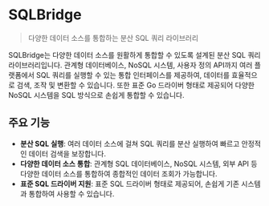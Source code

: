 # SQLBridge

> 다양한 데이터 소스를 통합하는 분산 SQL 쿼리 라이브러리

SQLBridge는 다양한 데이터 소스를 원활하게 통합할 수 있도록 설계된 분산 SQL 쿼리 라이브러리입니다. 관계형 데이터베이스, NoSQL 시스템, 사용자 정의 API까지 여러 플랫폼에서 SQL 쿼리를 실행할 수 있는 통합 인터페이스를 제공하여, 데이터를 효율적으로 검색, 조작 및 변환할 수 있습니다. 또한 표준 Go 드라이버 형태로 제공되어 다양한 NoSQL 시스템을 SQL 방식으로 손쉽게 통합할 수 있습니다.

## 주요 기능

- **분산 SQL 실행**: 여러 데이터 소스에 걸쳐 SQL 쿼리를 분산 실행하여 빠르고 안정적인 데이터 검색을 보장합니다.
- **다양한 데이터 소스 통합**: 관계형 SQL 데이터베이스, NoSQL 시스템, 외부 API 등 다양한 데이터 소스를 통합하여 종합적인 데이터 조회가 가능합니다.
- **표준 SQL 드라이버 지원**: 표준 SQL 드라이버 형태로 제공되어, 손쉽게 기존 시스템과 통합하여 사용할 수 있습니다.
